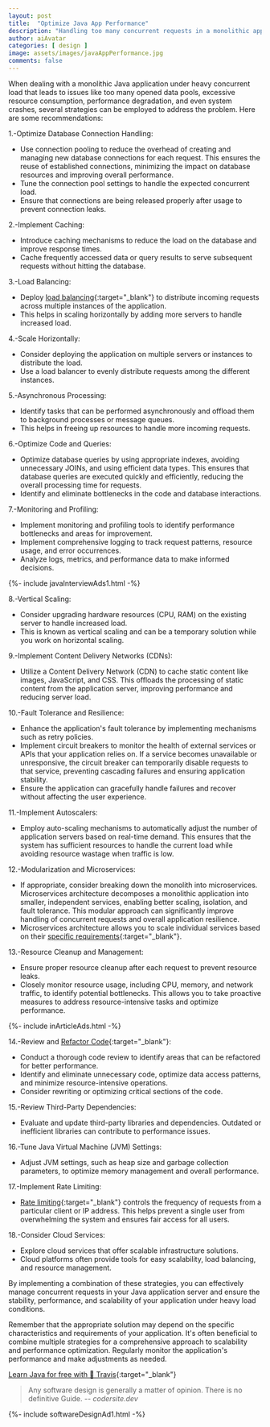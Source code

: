 ```yaml
---
layout: post
title:  "Optimize Java App Performance"
description: "Handling too many concurrent requests in a monolithic application on a Java Application Server can be challenging"
author: aiAvatar
categories: [ design ]
image: assets/images/javaAppPerformance.jpg
comments: false
---
```


When dealing with a monolithic Java application under heavy concurrent load that leads to issues like too many opened data pools, excessive resource consumption, performance degradation, and even system crashes, several strategies can be employed to address the problem. Here are some recommendations:

1.-Optimize Database Connection Handling:

- Use connection pooling to reduce the overhead of creating and managing new database connections for each request. This ensures the reuse of established connections, minimizing the impact on database resources and improving overall performance.
- Tune the connection pool settings to handle the expected concurrent load.
- Ensure that connections are being released properly after usage to prevent connection leaks.

2.-Implement Caching:

- Introduce caching mechanisms to reduce the load on the database and improve response times.
- Cache frequently accessed data or query results to serve subsequent requests without hitting the database.

3.-Load Balancing:

- Deploy [load balancing](https://codersite.dev/load-balancing-clustering/){:target="_blank"} to distribute incoming requests across multiple instances of the application.
- This helps in scaling horizontally by adding more servers to handle increased load.

4.-Scale Horizontally:

- Consider deploying the application on multiple servers or instances to distribute the load.
- Use a load balancer to evenly distribute requests among the different instances.

5.-Asynchronous Processing:

- Identify tasks that can be performed asynchronously and offload them to background processes or message queues.
- This helps in freeing up resources to handle more incoming requests.

6.-Optimize Code and Queries:

- Optimize database queries by using appropriate indexes, avoiding unnecessary JOINs, and using efficient data types. This ensures that database queries are executed quickly and efficiently, reducing the overall processing time for requests.
- Identify and eliminate bottlenecks in the code and database interactions.

7.-Monitoring and Profiling:

- Implement monitoring and profiling tools to identify performance bottlenecks and areas for improvement.
- Implement comprehensive logging to track request patterns, resource usage, and error occurrences.
- Analyze logs, metrics, and performance data to make informed decisions.

<div>
{%- include javaInterviewAds1.html -%}
</div>

8.-Vertical Scaling:

- Consider upgrading hardware resources (CPU, RAM) on the existing server to handle increased load.
- This is known as vertical scaling and can be a temporary solution while you work on horizontal scaling.

9.-Implement Content Delivery Networks (CDNs):

- Utilize a Content Delivery Network (CDN) to cache static content like images, JavaScript, and CSS. This offloads the processing of static content from the application server, improving performance and reducing server load.

10.-Fault Tolerance and Resilience:

- Enhance the application's fault tolerance by implementing mechanisms such as retry policies.
- Implement circuit breakers to monitor the health of external services or APIs that your application relies on. If a service becomes unavailable or unresponsive, the circuit breaker can temporarily disable requests to that service, preventing cascading failures and ensuring application stability.
- Ensure the application can gracefully handle failures and recover without affecting the user experience.

11.-Implement Autoscalers:

- Employ auto-scaling mechanisms to automatically adjust the number of application servers based on real-time demand. This ensures that the system has sufficient resources to handle the current load while avoiding resource wastage when traffic is low.

12.-Modularization and Microservices:

- If appropriate, consider breaking down the monolith into microservices. Microservices architecture decomposes a monolithic application into smaller, independent services, enabling better scaling, isolation, and fault tolerance. This modular approach can significantly improve handling of concurrent requests and overall application resilience.
- Microservices architecture allows you to scale individual services based on their [specific requirements](https://codersite.dev/uml-diagrams-for-java-developers/){:target="_blank"}.

13.-Resource Cleanup and Management:

- Ensure proper resource cleanup after each request to prevent resource leaks.
- Closely monitor resource usage, including CPU, memory, and network traffic, to identify potential bottlenecks. This allows you to take proactive measures to address resource-intensive tasks and optimize performance.

<div>
{%- include inArticleAds.html -%}
</div>

14.-Review and [Refactor Code](https://codersite.dev/clean-code/){:target="_blank"}:

- Conduct a thorough code review to identify areas that can be refactored for better performance.
- Identify and eliminate unnecessary code, optimize data access patterns, and minimize resource-intensive operations.
- Consider rewriting or optimizing critical sections of the code.

15.-Review Third-Party Dependencies:

- Evaluate and update third-party libraries and dependencies. Outdated or inefficient libraries can contribute to performance issues.

16.-Tune Java Virtual Machine (JVM) Settings:

- Adjust JVM settings, such as heap size and garbage collection parameters, to optimize memory management and overall performance.

17.-Implement Rate Limiting:

- [Rate limiting](https://codersite.dev/rate-limit/){:target="_blank"} controls the frequency of requests from a particular client or IP address. This helps prevent a single user from overwhelming the system and ensures fair access for all users.

18.-Consider Cloud Services:

- Explore cloud services that offer scalable infrastructure solutions.
- Cloud platforms often provide tools for easy scalability, load balancing, and resource management.

By implementing a combination of these strategies, you can effectively manage concurrent requests in your Java application server and ensure the stability, performance, and scalability of your application under heavy load conditions.

Remember that the appropriate solution may depend on the specific characteristics and requirements of your application. It's often beneficial to combine multiple strategies for a comprehensive approach to scalability and performance optimization. Regularly monitor the application's performance and make adjustments as needed.

[Learn Java for free with 🤖 Travis](https://aigents.co/learn){:target="_blank"}

> Any software design is generally a matter of opinion. There is no definitive Guide. -- <cite>codersite.dev</cite>

<div>
{%- include softwareDesignAd1.html -%}
</div>